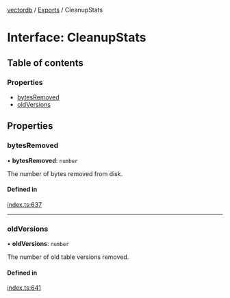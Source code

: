 [vectordb](../README.md) / [Exports](../modules.md) / CleanupStats

# Interface: CleanupStats

## Table of contents

### Properties

- [bytesRemoved](CleanupStats.md#bytesremoved)
- [oldVersions](CleanupStats.md#oldversions)

## Properties

### bytesRemoved

• **bytesRemoved**: `number`

The number of bytes removed from disk.

#### Defined in

[index.ts:637](https://github.com/lancedb/lancedb/blob/7856a94/node/src/index.ts#L637)

___

### oldVersions

• **oldVersions**: `number`

The number of old table versions removed.

#### Defined in

[index.ts:641](https://github.com/lancedb/lancedb/blob/7856a94/node/src/index.ts#L641)
